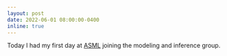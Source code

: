```yaml
---
layout: post
date: 2022-06-01 08:00:00-0400
inline: true
---
```


Today I had my first day at [ASML](https://www.asml.com/en/) joining the modeling and inference group.
